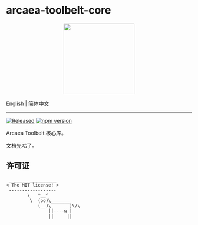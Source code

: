 # arcaea-toolbelt-core

<div style="text-align: center">
  <img src="./favicon.ico" width="192" height="192" />
</div>

[English](./README.md) | 简体中文

---

[![Released](https://github.com/DarrenDanielDay/arcaea-toolbelt-core/actions/workflows/publish.yml/badge.svg)](https://github.com/DarrenDanielDay/arcaea-toolbelt-core/actions/) [![npm version](https://badge.fury.io/js/arcaea-toolbelt-core.svg)](https://badge.fury.io/js/arcaea-toolbelt-core)

Arcaea Toolbelt 核心库。

文档先咕了。

## 许可证

```text
 __________________
< The MIT license! >
 ------------------
        \   ^__^
         \  (oo)\_______
            (__)\       )\/\
                ||----w |
                ||     ||
```
